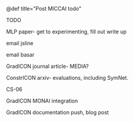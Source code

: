 @def title="Post MICCAI todo"

TODO

MLP paper- get to experimenting, fill out write up

email jsline

email basar

GradICON journal article- MEDIA?

ConstrICON arxiv- evaluations, including SymNet. 

CS-06

GradICON MONAI integration

GradICON documentation push, blog post



